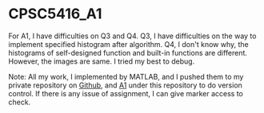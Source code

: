 # CPSC5416_A1

For A1, I have difficulties on Q3 and Q4. Q3, 
I have difficulties on the way to implement specified histogram after algorithm.
Q4, I don't know why, the histograms of self-designed function and built-in functions are different. 
However, the images are same. I tried my best to debug. 

Note: All my work, I implemented by MATLAB, and I pushed them to my private 
repository on [Github](https://github.com/PengyuW007/CPSC5416), and [A1](https://github.com/PengyuW007/CPSC5416/tree/master/A1) under this repository to do version control. 
If there is any issue of assignment, I can give marker access to check.